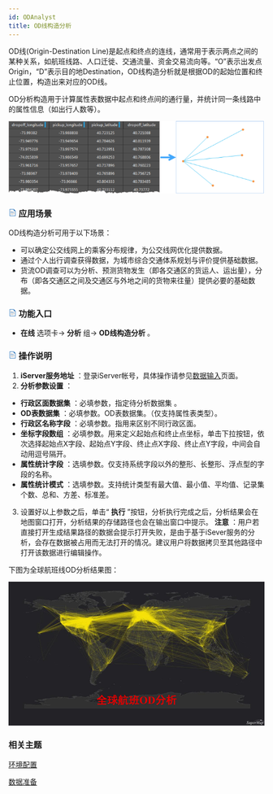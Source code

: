 ```yaml
---
id: ODAnalyst
title: OD线构造分析
---
```

OD线(Origin-Destination Line)是起点和终点的连线，通常用于表示两点之间的某种关系，如航班线路、人口迁徙、交通流量、资金交易流向等。“O”表示出发点Origin，“D”表示目的地Destination，OD线构造分析就是根据OD的起始位置和终止位置，构造出来对应的OD线。

OD分析构造用于计算属性表数据中起点和终点间的通行量，并统计同一条线路中的属性信息（如出行人数等）。

![](img/ODLine.png)

### ![](../img/read.gif) 应用场景

OD线构造分析可用于以下场景：

* 可以确定公交线网上的乘客分布规律，为公交线网优化提供数据。
* 通过个人出行调查获得数据，为城市综合交通体系规划与评价提供基础数据。
* 货流OD调查可以为分析、预测货物发生（即各交通区的货运人、运出量），分布（即各交通区之间及交通区与外地之间的货物来往量）提供必要的基础数据。

### ![](../img/read.gif) 功能入口

* **在线** 选项卡-> **分析** 组-> **OD线构造分析** 。

### ![](../img/read.gif) 操作说明

1. **iServer服务地址** ：登录iServer帐号，具体操作请参见[数据输入](DataInputType)页面。
2. **分析参数设置** ：
  * **行政区面数据集** ：必填参数，指定待分析数据集 。
  * **OD表数据集** ：必填参数。OD表数据集。（仅支持属性表类型）。
  * **行政区名称字段** ：必填参数。指用来区别不同行政区面。
  * **坐标字段数组** ：必填参数。用来定义起始点和终止点坐标，单击下拉按钮，依次选择起始点X字段、起始点Y字段、终止点X字段、终止点Y字段，中间会自动用逗号隔开。
  * **属性统计字段** ：选填参数。仅支持系统字段以外的整形、长整形、浮点型的字段的名称。
  * **属性统计模式** ：选填参数。支持统计类型有最大值、最小值、平均值、记录集个数、总和、方差、标准差。
3. 设置好以上参数之后，单击“ **执行** ”按钮，分析执行完成之后，分析结果会在地图窗口打开，分析结果的存储路径也会在输出窗口中提示。 **注意** ：用户若直接打开生成结果路径的数据会提示打开失败，是由于基于iSever服务的分析，会存在数据被占用而无法打开的情况。建议用户将数据拷贝至其他路径中打开该数据进行编辑操作。

下图为全球航班线OD分析结果图：

![](img/ODLineResult1.png)

###  相关主题

 [环境配置](BigDataAnalysisEnvironmentConfiguration)

 [数据准备](DataPreparation)